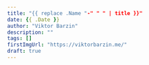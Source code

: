 ```yaml
---
title: "{{ replace .Name "-" " " | title }}"
date: {{ .Date }}
author: "Viktor Barzin"
description: ""
tags: []
firstImgUrl: "https://viktorbarzin.me/"
draft: true
---
```

